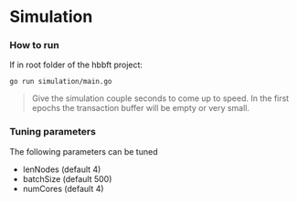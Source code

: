 # Simulation

### How to run

If in root folder of the hbbft project:
```
go run simulation/main.go 
```

> Give the simulation couple seconds to come up to speed. In the first epochs the transaction buffer will be empty or very small. 

### Tuning parameters

The following parameters can be tuned
- lenNodes (default 4)
- batchSize (default 500)
- numCores (default 4)

